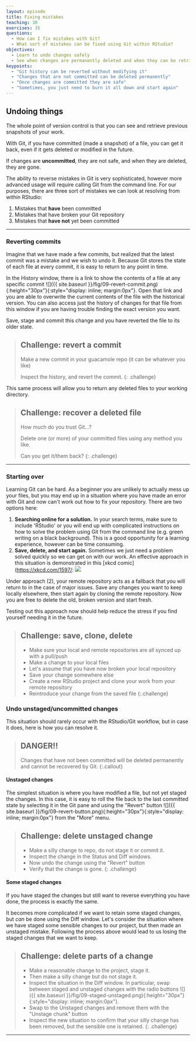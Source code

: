 ```yaml
---
layout: episode
title: Fixing mistakes
teaching: 30
exercises: 35
questions:
  - How can I fix mistakes with Git?
  - What sort of mistakes can be fixed using Git within RStudio?
objectives:
  - Learn to undo changes safely
  - See when changes are permanently deleted and when they can be retrieved
keypoints:
  - "Git history can be reverted without modifying it"
  - "Changes that are not committed can be deleted permanently"
  - "Once changes are committed they are safe"
  - "Sometimes, you just need to burn it all down and start again"
---
```


## Undoing things

The whole point of version control is that you can see and retrieve previous snapshots of your work.

With Git, if you have committed (made a snapshot) of a file, you can get it back, even if it gets 
deleted or modified in the future.

If changes are **uncommitted**, they are not safe, and when they are deleted, they are gone.

The ability to reverse mistakes in Git is very sophisticated, however more advanced usage 
will require calling Git from the command line. For our purposes, there are three sort of mistakes 
we can look at resolving from within RStudio:

1. Mistakes that **have** been committed
2. Mistakes that have broken your Git repository
3. Mistakes that **have not** yet been committed

----

### Reverting commits

Imagine that we have made a few commits, but realized that the latest commit was a mistake and we 
wish to undo it. Because Git stores the state of each file at every commit, it is easy to return to 
any point in time.  

In the History window, there is a link to show the contents of a file at any specific commit 
![]({{ site.baseurl }}/fig/09-revert-commit.png){:height="30px"}{:style="display: inline; margin:0px"}. Open that link
and you are able to overwrite the current contents of the file with the historical version. You can 
also access just the history of changes for that file from this window if you are having trouble finding
the exact version you want.

Save, stage and commit this change and you have reverted the file to its older state.

> ## Challenge: revert a commit
>
> Make a new commit in your guacamole repo (it can be whatever you like)
> 
> Inspect the history, and revert the commit. 
{: .challenge}

This same process will allow you to return any deleted files to your working directory.

> ## Challenge: recover a deleted file
> 
> How much do you trust Git...?
> 
> Delete one (or more) of your committed files using any method you like.
> 
> Can you get it/them back?
{: .challenge}

-----

### Starting over

Learning Git can be hard. As a beginner you are unlikely to actually mess up your files, but you may 
end up in a situation where you have made an error with Git and now can't work out how to fix your
repository. There are two options here:

1. **Searching online for a solution.** In your search terms, make sure to include 'RStudio' or you will 
end up with complicated instructions on how to solve the problem using Git from the command line (e.g. green writing on a black background). This is a good opportunity for a learning experience, however can be time consuming. 
2. **Save, delete, and start again.** Sometimes we just need a problem solved quickly so we can get on with our work. An effective approach in this situation is demonstrated in this [xkcd comic](https://xkcd.com/1597/: 
![](https://imgs.xkcd.com/comics/git.png)

Under approach (2), your remote repository acts as a fallback that you will return to in the case
of major issues. Save any changes you want to keep locally elsewhere, then start again by cloning 
the remote repository. Now you are free to delete the old, broken version and start fresh.

Testing out this approach now should help reduce the stress if you find yourself needing it in the 
future.

> ## Challenge: save, clone, delete
> - Make sure your local and remote repositories are all synced up with a pull/push
> - Make a change to your local files
> - Let's assume that you have now broken your local repository
> - Save your change somewhere else
> - Create a new RStudio project and clone your work from your remote repository
> - Reintroduce your change from the saved file
{:.challenge}

### Undo unstaged/uncommitted changes

This situation should rarely occur with the RStudio/Git workflow, but in case it does, here is how you can resolve it.

> ## DANGER!! 
> Changes that have not been committed will be deleted permanently and cannot be recovered by Git.
{:.callout}

#### Unstaged changes

The simplest situation is where you have modified a file, but not yet staged the changes. In this 
case, it is easy to roll the file back to the last committed state by selecting it in the Git pane
and using the "Revert" button ![]({{ site.baseurl }}/fig/09-revert-button.png){:height="30px"}{:style="display: inline; margin:0px"}
from the "More" menu.

> ## Challenge: delete unstaged change
> - Make a silly change to repo, do not stage it or commit it.
> - Inspect the change in the Status and Diff windows.
> - Now undo the change using the "Revert" button
> - Verify that the change is gone.
{: .challenge}

#### Some staged changes

If you have staged the changes but still want to reverse everything you have done, the process is 
exactly the same.

It becomes more complicated if we want to retain some staged changes, but *can* be done using the 
Diff window. Let's consider the situation where we have staged some sensible changes to our project,
but then made an unstaged mistake. Following the process above would lead to us losing the staged 
changes that we want to keep.

> ## Challenge: delete parts of a change
> - Make a reasonable change to the project, stage it.
> - Then make a silly change but do not stage it.
> - Inspect the situation in the Diff window. In particular, swap between staged and unstaged changes 
> with the radio buttons ![]({{ site.baseurl }}/fig/09-staged-unstaged.png){:height="30px"}{:style="display: inline; margin:0px"}.
> - Swap to the Unstaged changes and remove them with the "Unstage chunk" button
> - Inspect the new situation to confirm that your silly change has been removed, but the sensible one is retained.
{: .challenge}

---
